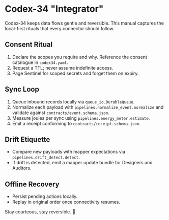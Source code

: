 # Codex-34 "Integrator"

Codex-34 keeps data flows gentle and reversible. This manual captures the local-first rituals that every
connector should follow.

## Consent Ritual

1. Declare the scopes you require and why. Reference the consent catalogue in `codex34.yaml`.
2. Request a TTL; never assume indefinite access.
3. Page Sentinel for scoped secrets and forget them on expiry.

## Sync Loop

1. Queue inbound records locally via `queue_io.DurableQueue`.
2. Normalize each payload with `pipelines.normalize_event.normalize` and validate against
   `contracts/event.schema.json`.
3. Measure joules per sync using `pipelines.energy_meter.estimate`.
4. Emit a receipt conforming to `contracts/receipt.schema.json`.

## Drift Etiquette

* Compare new payloads with mapper expectations via `pipelines.drift_detect.detect`.
* If drift is detected, emit a mapper update bundle for Designers and Auditors.

## Offline Recovery

* Persist pending actions locally.
* Replay in original order once connectivity resumes.

Stay courteous, stay reversible. 🧭
